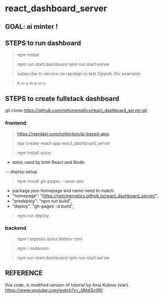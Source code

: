 # react_dashboard_server

## GOAL: ai minter !

## STEPS to run dashboard

> npm install

> npm run start:dashboard
> npm run start:server

> subscribe to service on rapidapi to test OpenAi (for example)

> k-e-y in e-n-v

## STEPS to create fullstack dashboard

git clone https://github.com/netcinematics/react_dashboard_server.git

### frontend
> https://rapidapi.com/collection/ai-based-apis

> npx create-react-app react_dashboard_server  

> npm install axios

 - axios used by both React and Node.

-- deploy-setup

> npm install gh-pages --save-dev

- package.json homepage and name need to match.
-   "homepage": "https://netcinematics.github.io/react_dashboard_server/",
-   "predeploy": "npm run build",
-   "deploy": "gh-pages -d build",
> npm run deploy

### backend

> npm i express axios dotenv cors

> npm i nodemon

> npm run start:dashboard
> npm run start:server


## REFERENCE
this code, is modified version of tutorial by Ania Kubow (star).
https://www.youtube.com/watch?v=_itMdiSc0KI

